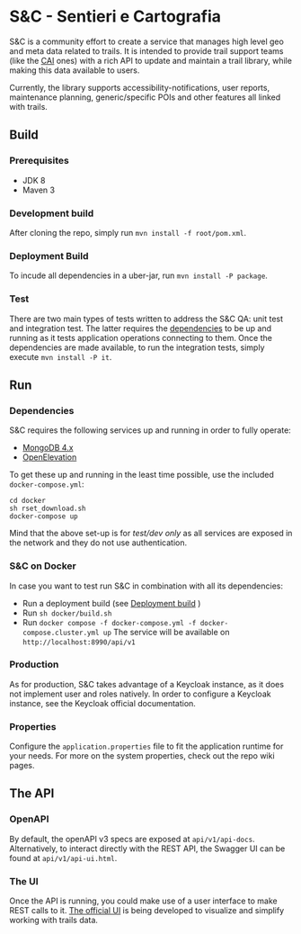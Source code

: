 # S&C - Sentieri e Cartografia
S&C is a community effort to create a service that manages high level geo and meta data related to trails.
It is intended to provide trail support teams (like the [CAI](https://www.cai.it/) ones) with a rich API to update and maintain a trail library, while making this data available to users.

Currently, the library supports accessibility-notifications, user reports, maintenance planning, generic/specific POIs and other features all linked with trails.

## Build
### Prerequisites
- JDK 8
- Maven 3

### Development build
After cloning the repo, simply run `mvn install -f root/pom.xml`.

### Deployment Build
To incude all dependencies in a uber-jar, run `mvn install -P package`.

### Test
There are two main types of tests written to address the S&C QA: unit test and integration test.
The latter requires the [dependencies](#Dependencies) to be up and running as it tests application operations connecting to them.
Once the dependencies are made available, to run the integration tests, simply execute `mvn install -P it`. 

## Run

### Dependencies
S&C requires the following services up and running in order to fully operate:
- [MongoDB 4.x](https://www.mongodb.com)
- [OpenElevation](https://open-elevation.com/)

To get these up and running in the least time possible, use the included `docker-compose.yml`:
```
cd docker
sh rset_download.sh
docker-compose up
```
Mind that the above set-up is for *test/dev only* as all services are exposed in the network and they do not
use authentication.

### S&C on Docker
In case you want to test run S&C in combination with all its dependencies:
- Run a deployment build (see [Deployment build](#Deployment-build) )
- Run `sh docker/build.sh`
- Run `docker compose -f docker-compose.yml -f docker-compose.cluster.yml up`
The service will be available on `http://localhost:8990/api/v1`

### Production
As for production, S&C takes advantage of a Keycloak instance, as it does not implement user and roles natively.
In order to configure a Keycloak instance, see the Keycloak official documentation.

### Properties
Configure the `application.properties` file to fit the application runtime for your needs.
For more on the system properties, check out the repo wiki pages.

## The API

### OpenAPI
By default, the openAPI v3 specs are exposed at `api/v1/api-docs`.
Alternatively, to interact directly with the REST API, the Swagger UI can be found at `api/v1/api-ui.html`.

### The UI
Once the API is running, you could make use of a user interface to make REST calls to it.
[The official UI](https://github.com/loreV/SeC-Frontend) is being developed to visualize and simplify working with trails data.